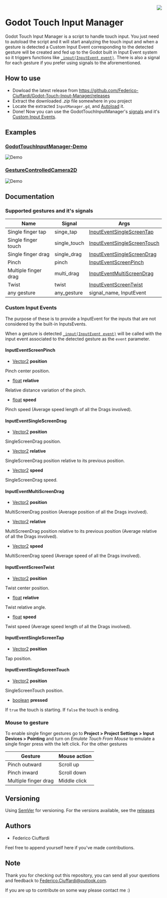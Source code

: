 <img src="https://i.imgur.com/HxwBAK2.png" align="right" />

# Godot Touch Input Manager
Godot Touch Input Manager is a script to handle touch input. You just need to autoload the script and it will start analyzing the touch input and when a gesture is detected a Custom Input Event corresponding to the detected gesture will be created and fed up to the Godot built in Input Event system so  it triggers functions like [`_input(InputEvent event)`](https://docs.godotengine.org/en/3.1/classes/class_node.html#class-node-method-input).  There is also a signal for each gesture if you prefer using signals to the aforementioned. 

## How to use
* Dowload the latest release from https://github.com/Federico-Ciuffardi/Godot-Touch-Input-Manager/releases
* Extract the downloaded *.zip* file somewhere in you project
* Locate the extracted `InputManager.gd`, and [Autoload](https://docs.godotengine.org/en/3.1/getting_started/step_by_step/singletons_autoload.html) it.
* Done! Now you can use the GodotTouchInputManager's [signals](#supported-gestures-and-its-signals) and it's [Custom Input Events](#custom-input-events).

## Examples
### [GodotTouchInputManager-Demo](https://github.com/Federico-Ciuffardi/GodotTouchInputManager-Demo)
![Demo](https://media.giphy.com/media/TimI1xvghKrM20Xmhy/giphy.gif)
### [GestureControlledCamera2D](https://github.com/Federico-Ciuffardi/GestureControlledCamera2D)
![Demo](https://media.giphy.com/media/Xzdynnlx4XAqndgVe0/giphy.gif)

## Documentation

### Supported gestures and it's signals
| Name                      | Signal       | Args                                                       |
|---------------------------|--------------|------------------------------------------------------------|
| Single finger tap         | singe_tap    |  [InputEventSingleScreenTap](#inputeventsinglescreentap)   |
| Single finger touch       | single_touch | [InputEventSingleScreenTouch](#inputeventsinglescreentouch)|
| Single finger drag        | single_drag  | [InputEventSingleScreenDrag](#inputeventsinglescreendrag)                       |
| Pinch                     | pinch        | [InputEventScreenPinch](#inputeventscreenpinch)        |
| Multiple finger drag      | multi_drag   | [InputEventMultiScreenDrag](#inputeventmultiscreendrag)|
| Twist                     | twist        | [InputEventScreenTwist](#inputeventscreentwist)        |
| any gesture               | any_gesture  | signal_name, InputEvent                                | 



### Custom Input Events
The purpose of these is to provide a InputEvent for the inputs that are not considered by the built-in InputsEvents.

When a gesture is detected [`_input(InputEvent event)`](https://docs.godotengine.org/en/3.1/classes/class_node.html#class-node-method-input) will be called with the input event associated to the detected gesture as the `event` parameter.


#### InputEventScreenPinch

* [Vector2](https://docs.godotengine.org/en/3.1/classes/class_vector2.html#class-vector2) **position**

Pinch center position.

* [float](https://docs.godotengine.org/en/3.1/classes/class_float.html) **relative**

Relative distance variation of the pinch. 

* [float](https://docs.godotengine.org/en/3.1/classes/class_float.html) **speed**

Pinch speed (Average speed length of all the Drags involved).

#### InputEventSingleScreenDrag

* [Vector2](https://docs.godotengine.org/en/3.1/classes/class_vector2.html#class-vector2) **position**

SingleScreenDrag position.

* [Vector2](https://docs.godotengine.org/en/3.1/classes/class_vector2.html#class-vector2) **relative**

SingleScreenDrag position relative to its previous position.

* [Vector2](https://docs.godotengine.org/en/3.1/classes/class_vector2.html#class-vector2) **speed**

SingleScreenDrag speed.

#### InputEventMultiScreenDrag

* [Vector2](https://docs.godotengine.org/en/3.1/classes/class_vector2.html#class-vector2) **position**

MultiScreenDrag position (Average position of all the Drags involved).

* [Vector2](https://docs.godotengine.org/en/3.1/classes/class_vector2.html#class-vector2) **relative**

MultiScreenDrag position relative to its previous position (Average relative of all the Drags involved).

* [Vector2](https://docs.godotengine.org/en/3.1/classes/class_vector2.html#class-vector2) **speed**

MultiScreenDrag speed (Average speed of all the Drags involved).

#### InputEventScreenTwist

* [Vector2](https://docs.godotengine.org/en/3.1/classes/class_vector2.html#class-vector2) **position**

Twist center position.

* [float](https://docs.godotengine.org/en/3.1/classes/class_float.html) **relative**

Twist relative angle.

* [float](https://docs.godotengine.org/en/3.1/classes/class_float.html) **speed**

Twist speed (Average speed length of all the Drags involved).

#### InputEventSingleScreenTap

* [Vector2](https://docs.godotengine.org/en/3.1/classes/class_vector2.html#class-vector2) **position**

Tap position.

#### InputEventSingleScreenTouch

* [Vector2](https://docs.godotengine.org/en/3.1/classes/class_vector2.html#class-vector2) **position**

SingleScreenTouch position.

* [boolean](https://docs.godotengine.org/en/3.0/classes/class_bool.html) **pressed**

 If `true` the touch is starting. If `false` the touch is ending.



### Mouse to gesture
To enable single finger gestures go to **Project > Project Settings > Input Devices > Pointing** and turn on *Emulate Touch From Mouse* to emulate a single finger press with the left click. For the other gestures 

| Gesture                   | Mouse action                                      |
|---------------------------|---------------------------------------------------|
| Pinch outward             | Scroll up                                         |
| Pinch inward              | Scroll down                                       |
| Multiple finger drag      | Middle click                                      |

## Versioning
Using [SemVer](http://semver.org/) for versioning. For the versions available, see the [releases](https://github.com/Federico-Ciuffardi/IOSU/releases) 

## Authors
* Federico Ciuffardi

Feel free to append yourself here if you've made contributions.

## Note
Thank you for checking out this repository, you can send all your questions and feedback to Federico.Ciuffardi@outlook.com.

If you are up to contribute on some way please contact me :)

